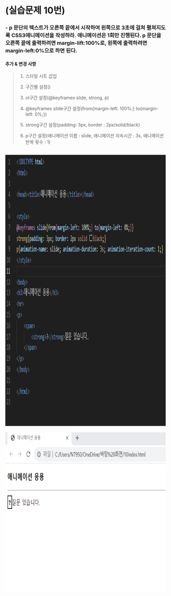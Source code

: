 # (실습문제 10번)

### - p 문단의 텍스트가 오른쪽 끝에서 시작하여 왼쪽으로 3초에 걸쳐 펼쳐지도록 CSS3애니메이션을 작성하라. 애니메이션은 1회만 진행된다. p 문단을 오른쪽 끝에 출력하려면 margin-lift:100%로, 왼쪽에 출력하려면 margin-left:0%으로 하면 된다.

#### 추가 & 변경 사항

>    1. 스타일 시트 삽입
>    >
>    2. 구간별 설정()
>    >
>    3. ol구간 설정(@keyframes slide, strong, p)
>    >
>    4. @keyframes slide구간 설정(from{margin-left: 100%;} to{margin-left: 0%;})
>    >
>    5. strong구간 설정(padding: 3px, border : 2px/solid/black)
>
>    6. p구간 설정(애니메이션 이름 : slide, 애니메이션 지속시간 : 3s, 애니메이션 반복 횟수 : 1)

<br><img src="1.png" width="1000" height="850" title="px(픽셀) 크기 설정" alt="1번 이미지"></img><br/>
<br><img src="2.png" width="1000" height="500" title="px(픽셀) 크기 설정" alt="1번 이미지"></img><br/>

